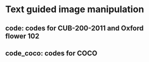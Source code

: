 

# Text guided image manipulation

## code: codes for CUB-200-2011 and Oxford flower 102

## code_coco: codes for COCO
